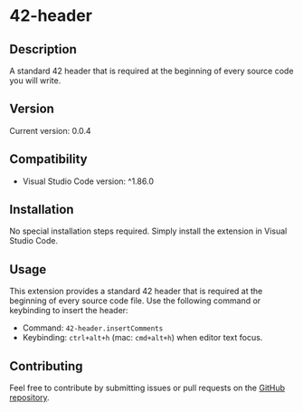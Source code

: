 # 42-header

## Description

A standard 42 header that is required at the beginning of every source code you will write.

## Version

Current version: 0.0.4

## Compatibility

-   Visual Studio Code version: ^1.86.0

## Installation

No special installation steps required. Simply install the extension in Visual Studio Code.

## Usage

This extension provides a standard 42 header that is required at the beginning of every source code file. Use the following command or keybinding to insert the header:

-   Command: `42-header.insertComments`
-   Keybinding: `ctrl+alt+h` (mac: `cmd+alt+h`) when editor text focus.

## Contributing

Feel free to contribute by submitting issues or pull requests on the [GitHub repository](https://github.com/junsantilla/42-header).
